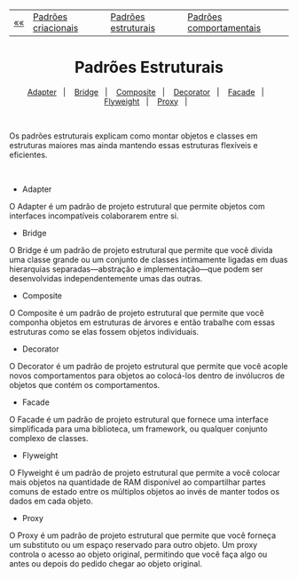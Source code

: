 <h5 align="center">
<table align="center">
  <tr>
    <td><a href="https://github.com/jfmsantos/design-patterns">«« </a></td>
    <td><a href="https://github.com/jfmsantos/design-patterns/tree/master/src/creational">Padrões criacionais</a></td>
    <td><a href="https://github.com/jfmsantos/design-patterns/tree/master/src/estruturais">Padrões estruturais</a></td>
    <td><a href="https://github.com/jfmsantos/design-patterns/tree/master/src/comportamentais">Padrões comportamentais</a></td>
  </tr>
</table>
</h5>

<h1 align="center">
  Padrões Estruturais
</h1>

<p align="center">
  <a href="https://github.com/jfmsantos/design-patterns/tree/master/src/estruturais/adapter">Adapter</a>&nbsp;&nbsp;&nbsp;|&nbsp;&nbsp;&nbsp;
  <a href="https://github.com/jfmsantos/design-patterns/tree/master/src/estruturais/bridge">Bridge</a>&nbsp;&nbsp;&nbsp;|&nbsp;&nbsp;&nbsp;
  <a href="https://github.com/jfmsantos/design-patterns/tree/master/src/estruturais/composite">Composite</a>&nbsp;&nbsp;&nbsp;|&nbsp;&nbsp;&nbsp;
  <a href="https://github.com/jfmsantos/design-patterns/tree/master/src/estruturais/decorator">Decorator</a>&nbsp;&nbsp;&nbsp;|&nbsp;&nbsp;&nbsp;
  <a href="https://github.com/jfmsantos/design-patterns/tree/master/src/estruturais/facade">Facade</a>&nbsp;&nbsp;&nbsp;|&nbsp;&nbsp;&nbsp;
  <a href="https://github.com/jfmsantos/design-patterns/tree/master/src/estruturais/flyweight">Flyweight</a>&nbsp;&nbsp;&nbsp;|&nbsp;&nbsp;&nbsp;
  <a href="https://github.com/jfmsantos/design-patterns/tree/master/src/estruturais/proxy">Proxy</a>&nbsp;&nbsp;&nbsp;|&nbsp;&nbsp;&nbsp;
</p>
<br>

Os padrões estruturais explicam como montar objetos e classes em estruturas maiores mas ainda mantendo essas estruturas flexíveis e eficientes.

<br> 

- Adapter

O Adapter é um padrão de projeto estrutural que permite objetos com interfaces incompatíveis colaborarem entre si.

- Bridge

O Bridge é um padrão de projeto estrutural que permite que você divida uma classe grande ou um conjunto de classes intimamente ligadas em duas hierarquias separadas—abstração e implementação—que podem ser desenvolvidas independentemente umas das outras.

- Composite

O Composite é um padrão de projeto estrutural que permite que você componha objetos em estruturas de árvores e então trabalhe com essas estruturas como se elas fossem objetos individuais.

- Decorator

O Decorator é um padrão de projeto estrutural que permite que você acople novos comportamentos para objetos ao colocá-los dentro de invólucros de objetos que contém os comportamentos.

- Facade

O Facade é um padrão de projeto estrutural que fornece uma interface simplificada para uma biblioteca, um framework, ou qualquer conjunto complexo de classes.

- Flyweight

O Flyweight é um padrão de projeto estrutural que permite a você colocar mais objetos na quantidade de RAM disponível ao compartilhar partes comuns de estado entre os múltiplos objetos ao invés de manter todos os dados em cada objeto.

- Proxy

O Proxy é um padrão de projeto estrutural que permite que você forneça um substituto ou um espaço reservado para outro objeto. Um proxy controla o acesso ao objeto original, permitindo que você faça algo ou antes ou depois do pedido chegar ao objeto original.
